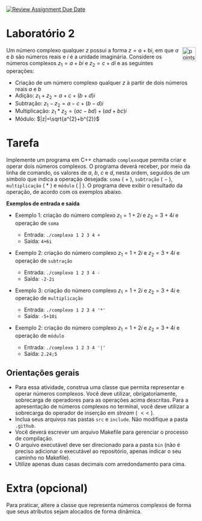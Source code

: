 [![Review Assignment Due Date](https://classroom.github.com/assets/deadline-readme-button-24ddc0f5d75046c5622901739e7c5dd533143b0c8e959d652212380cedb1ea36.svg)](https://classroom.github.com/a/sbf0wW5M)
# Laboratório 2

<img alt="points bar" align="right" height="36" src="../../blob/status/.github/activity-icons/points-bar.svg" />

Um número complexo qualquer $z$ possui a forma $z = a+bi$, em que $a$ e $b$ são números reais e $i$ é a unidade imaginária. Considere os números complexos $z_{1} = a+bi$ e $z_{2}=c+di$ e as seguintes operações:

* Criação de um número complexo qualquer $z$ à partir de dois números reais $a$ e $b$
* Adição: $z_{1}+z_{2}=a+c+(b+d)i$
* Subtração: $z_{1}-z_{2}=a-c+(b-d)i$
* Multiplicação: $z_{1}*z_{2} = (ac-bd) + (ad + bc)i$
* Módulo: $|z|=\sqrt{a^{2}+b^{2}}$

# Tarefa

Implemente um programa em C++ chamado `complexo`que permita criar e operar dois números complexos. O programa deverá receber, por meio da linha de comando, os valores de $a$, $b$, $c$ e $d$, nesta ordem, seguidos de um símbolo que indica a operação desejada: `soma` ( $+$ ), `subtração` ( $-$ ), `multiplicação` ( $*$ ) e `módulo` ( $|$ ). O programa deve exibir o resultado da operação, de acordo com os exemplos abaixo. 

**Exemplos de entrada e saída**

* Exemplo 1: criação do número complexo $z_{1}=1+2i$ e $z_{2}=3+4i$ e operação de `soma`
  + Entrada: `./complexo 1 2 3 4 +`
  + Saída: `4+6i`

* Exemplo 2: criação do número complexo $z_{1}=1+2i$ e $z_{2}=3+4i$ e operação de `subtração`
  + Entrada: `./complexo 1 2 3 4 -`
  + Saída: `-2-2i`

* Exemplo 3: criação do número complexo $z_{1}=1+2i$ e $z_{2}=3+4i$ e operação de `multiplicação`
  + Entrada: `./complexo 1 2 3 4 '*'`
  + Saída: `-5+10i`

* Exemplo 2: criação do número complexo $z_{1}=1+2i$ e $z_{2}=3+4i$ e operação de `módulo`
  + Entrada: `./complexo 1 2 3 4 '|'`
  + Saída: `2.24;5`

## Orientações gerais
+ Para essa atividade, construa uma classe que permita representar e operar números complexos. Você deve utilizar, obrigatoriamente, sobrecarga de operadores para as operações acima descritas. Para a apresentação de números complexos no terminal, você deve utilizar a sobrecarga do operador de inserção em *stream* ( $<<$ ).  
+ Inclua seus arquivos nas pastas `src` e `include`. Não modifique a pasta `.github`.
+ Você deverá escrever um arquivo Makefile para gerenciar o processo de compilação.
+ O arquivo executável deve ser direcionado para a pasta `bin` (não é preciso adicionar o executável ao repositório, apenas indicar o seu caminho no Makefile).
+ Utilize apenas duas casas decimais com arredondamento para cima.

# Extra (opcional)

Para praticar, altere a classe que representa números complexos de forma que seus atributos sejam alocados de forma dinâmica.

